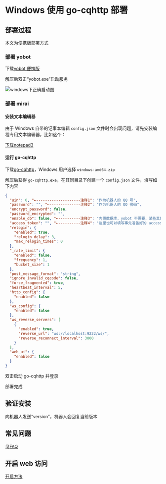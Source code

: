 # Windows 使用 go-cqhttp 部署

## 部署过程

本文为便携版部署方式

### 部署 yobot

下载[yobot 便携版](https://github.com/pcrbot/yobot/releases/latest)

解压后双击“yobot.exe”启动服务

![windows下正确启动图](https://img.yobot.win/yobot/aaf38d1a5cbc1c87.jpg)

### 部署 mirai

#### 安装文本编辑器

由于 Windows 自带的记事本编辑 `config.json` 文件时会出现问题，请先安装编程专用文本编辑器，比如这个：

[下载notepad3](http://pan.yobot.win/share/Windows%E5%B7%A5%E5%85%B7/Notepad3.exe)

#### 运行 go-cqhttp

下载[go-cqhttp](https://github.com/Mrs4s/go-cqhttp/releases/latest)，Windows 用户选择 `windows-amd64.zip`  

解压后获得 `go-cqhttp.exe`，在其同目录下创建一个 `config.json` 文件，填写如下内容

```json
{
  "uin": 0, "←--------------------注释1": "作为机器人的 QQ 号",
  "password": "", "←--------------注释2": "作为机器人的 QQ 密码",
  "encrypt_password": false,
  "password_encrypted": "",
  "enable_db": false, "←----------注释3": "内置数据库，yobot 不需要，某些其他插件可能需要",
  "access_token": "", "←----------注释4": "这里也可以填写事先准备好的 access_token",
  "relogin": {
    "enabled": true,
    "relogin_delay": 3,
    "max_relogin_times": 0
  },
  "_rate_limit": {
    "enabled": false,
    "frequency": 1,
    "bucket_size": 1
  },
  "post_message_format": "string",
  "ignore_invalid_cqcode": false,
  "force_fragmented": true,
  "heartbeat_interval": 5,
  "http_config": {
    "enabled": false
  },
  "ws_config": {
    "enabled": false
  },
  "ws_reverse_servers": [
    {
      "enabled": true,
      "reverse_url": "ws://localhost:9222/ws/",
      "reverse_reconnect_interval": 3000
    }
  ],
  "web_ui": {
    "enabled": false
  }
}
```

双击启动 go-cqhttp 并登录

部署完成

## 验证安装

向机器人发送“version”，机器人会回复当前版本

## 常见问题

见[FAQ](../usage/faq.md)

## 开启 web 访问

[开启方法](../usage/web-mode.md)

